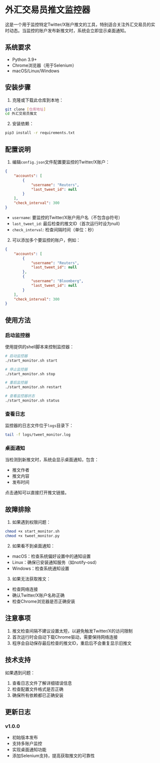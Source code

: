 # 外汇交易员推文监控器

这是一个用于监控特定Twitter/X账户推文的工具，特别适合关注外汇交易员的实时动态。当监控的账户发布新推文时，系统会立即显示桌面通知。

## 系统要求

- Python 3.9+
- Chrome浏览器（用于Selenium）
- macOS/Linux/Windows

## 安装步骤

1. 克隆或下载此仓库到本地：
```bash
git clone [仓库地址]
cd 外汇交易员推文
```

2. 安装依赖：
```bash
pip3 install -r requirements.txt
```

## 配置说明

1. 编辑`config.json`文件配置要监控的Twitter/X账户：
```json
{
    "accounts": [
        {
            "username": "Reuters",
            "last_tweet_id": null
        }
    ],
    "check_interval": 300
}
```

- `username`: 要监控的Twitter/X账户用户名（不包含@符号）
- `last_tweet_id`: 最后检查的推文ID（首次运行时设为null）
- `check_interval`: 检查间隔时间（单位：秒）

2. 可以添加多个要监控的账户，例如：
```json
{
    "accounts": [
        {
            "username": "Reuters",
            "last_tweet_id": null
        },
        {
            "username": "Bloomberg",
            "last_tweet_id": null
        }
    ],
    "check_interval": 300
}
```

## 使用方法

### 启动监控器

使用提供的shell脚本来控制监控器：

```bash
# 启动监控器
./start_monitor.sh start

# 停止监控器
./start_monitor.sh stop

# 重启监控器
./start_monitor.sh restart

# 查看监控器状态
./start_monitor.sh status
```

### 查看日志

监控器的日志文件位于`logs`目录下：
```bash
tail -f logs/tweet_monitor.log
```

### 桌面通知

当检测到新推文时，系统会显示桌面通知，包含：
- 推文作者
- 推文内容
- 发布时间

点击通知可以直接打开推文链接。

## 故障排除

1. 如果遇到权限问题：
```bash
chmod +x start_monitor.sh
chmod +x tweet_monitor.py
```

2. 如果看不到桌面通知：
- macOS：检查系统偏好设置中的通知设置
- Linux：确保已安装通知服务（如notify-osd）
- Windows：检查系统通知设置

3. 如果无法获取推文：
- 检查网络连接
- 确认Twitter/X账户名称正确
- 检查Chrome浏览器是否正确安装

## 注意事项

1. 推文检查间隔不建议设置太短，以避免触发Twitter/X的访问限制
2. 首次运行时会自动下载Chrome驱动，需要保持网络连接
3. 程序会自动保存最后检查的推文ID，重启后不会重复显示旧推文

## 技术支持

如果遇到问题：
1. 查看日志文件了解详细错误信息
2. 检查配置文件格式是否正确
3. 确保所有依赖都已正确安装

## 更新日志

### v1.0.0
- 初始版本发布
- 支持多账户监控
- 实现桌面通知功能
- 添加Selenium支持，提高获取推文的可靠性
